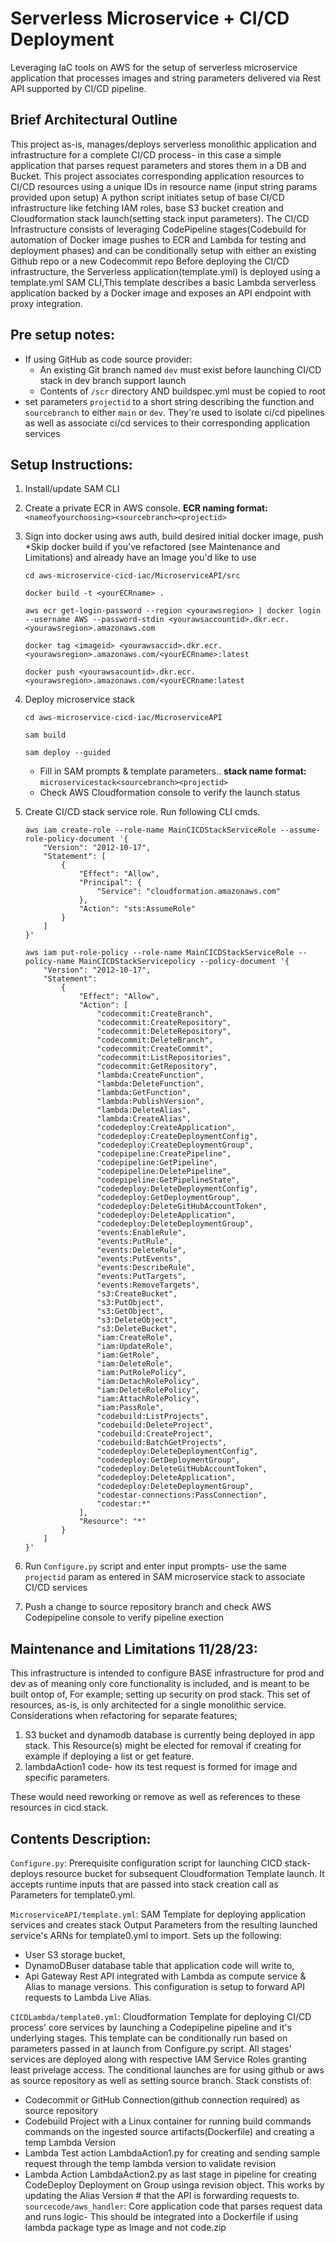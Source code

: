 # Serverless Microservice + CI/CD Deployment
Leveraging IaC tools on AWS for the setup of serverless microservice application that processes images 
and string parameters delivered via Rest API supported by CI/CD pipeline.


## Brief Architectural Outline
This project as-is, manages/deploys serverless monolithic application and infrastructure 
for a complete CI/CD process- in this case a simple application that parses request
parameters and stores them in a DB and Bucket. This project associates corresponding
application resources to CI/CD resources using a unique IDs in resource name (input string params provided upon setup)
A python script initiates setup of base CI/CD infrastructure like fetching
IAM roles, base S3 bucket creation and Cloudformation stack launch(setting stack input parameters). The CI/CD Infrastructure
consists of leveraging CodePipeline stages(Codebuild for automation of Docker image pushes to ECR and Lambda 
for testing and deployment phases) and can be conditionally setup with either an existing Github repo or a new Codecommit repo
Before deploying the CI/CD infrastructure, the Serverless application(template.yml) is deployed using a template.yml 
SAM CLI,This template describes a basic Lambda serverless application backed by a 
Docker image and exposes an API endpoint with proxy integration.

## Pre setup notes:
+ If using GitHub as code source provider:
    - An existing Git branch named `dev` must exist before launching CI/CD stack in dev branch support launch
    - Contents of `/scr` directory AND buildspec.yml must be copied to root 
+ set parameters `projectid` to a short string describing the function
and `sourcebranch` to either `main` or `dev`. They're used to
isolate ci/cd pipelines as well as associate ci/cd services to their corresponding application services
## Setup Instructions:
1. Install/update SAM CLI 

2. Create a private ECR in AWS console. __ECR naming format:__ `<nameofyourchoosing><sourcebranch><projectid>`

3. Sign into docker using aws auth, build desired initial docker image, push
   *Skip docker build if you've refactored (see Maintenance and Limitations) and already have an Image you'd like to use
    ```
    cd aws-microservice-cicd-iac/MicroserviceAPI/src
    ```
    ```
    docker build -t <yourECRname> .
    ```
    ```
    aws ecr get-login-password --region <yourawsregion> | docker login --username AWS --password-stdin <yourawsaccountid>.dkr.ecr.<yourawsregion>.amazonaws.com
    ``` 
    ```
    docker tag <imageid> <yourawsaccid>.dkr.ecr.<yourawsregion>.amazonaws.com/<yourECRname>:latest
    ```
    ```
    docker push <yourawsacountid>.dkr.ecr.<yourawsregion>.amazonaws.com/<yourECRname:latest
    ```
    
4. Deploy microservice stack
    ```
    cd aws-microservice-cicd-iac/MicroserviceAPI
    ```
    ```
    sam build
    ```
    ```
    sam deploy --guided
    ```
    * Fill in SAM prompts & template parameters.. __stack name format:__ `microservicestack<sourcebranch><projectid>`
    * Check AWS Cloudformation console to verify the launch status

5. Create CI/CD stack service role. Run following CLI cmds.

    ```
    aws iam create-role --role-name MainCICDStackServiceRole --assume-role-policy-document '{
        "Version": "2012-10-17",
        "Statement": [
            {
                "Effect": "Allow",
                "Principal": {
                    "Service": "cloudformation.amazonaws.com"
                },
                "Action": "sts:AssumeRole"
            }
        ]
    }'
    ```
    ```
    aws iam put-role-policy --role-name MainCICDStackServiceRole --policy-name MainCICDStackServicepolicy --policy-document '{
        "Version": "2012-10-17",
        "Statement":
            {
                "Effect": "Allow",
                "Action": [
                    "codecommit:CreateBranch",
                    "codecommit:CreateRepository",
                    "codecommit:DeleteRepository",
                    "codecommit:DeleteBranch",
                    "codecommit:CreateCommit",
                    "codecommit:ListRepositories",
                    "codecommit:GetRepository",
                    "lambda:CreateFunction",
                    "lambda:DeleteFunction",
                    "lambda:GetFunction",
                    "lambda:PublishVersion",
                    "lambda:DeleteAlias",
                    "lambda:CreateAlias",
                    "codedeploy:CreateApplication",
                    "codedeploy:CreateDeploymentConfig",
                    "codedeploy:CreateDeploymentGroup",
                    "codepipeline:CreatePipeline",
                    "codepipeline:GetPipeline",
                    "codepipeline:DeletePipeline",
                    "codepipeline:GetPipelineState",
                    "codedeploy:DeleteDeploymentConfig",
                    "codedeploy:GetDeploymentGroup",
                    "codedeploy:DeleteGitHubAccountToken",
                    "codedeploy:DeleteApplication",
                    "codedeploy:DeleteDeploymentGroup",
                    "events:EnableRule",
                    "events:PutRule",
                    "events:DeleteRule",
                    "events:PutEvents",
                    "events:DescribeRule",
                    "events:PutTargets",
                    "events:RemoveTargets",
                    "s3:CreateBucket",
                    "s3:PutObject",
                    "s3:GetObject",
                    "s3:DeleteObject",
                    "s3:DeleteBucket",
                    "iam:CreateRole",
                    "iam:UpdateRole",
                    "iam:GetRole",
                    "iam:DeleteRole",
                    "iam:PutRolePolicy",
                    "iam:DetachRolePolicy",
                    "iam:DeleteRolePolicy",
                    "iam:AttachRolePolicy",
                    "iam:PassRole",
                    "codebuild:ListProjects",
                    "codebuild:DeleteProject",
                    "codebuild:CreateProject",
                    "codebuild:BatchGetProjects",
                    "codedeploy:DeleteDeploymentConfig",
                    "codedeploy:GetDeploymentGroup",
                    "codedeploy:DeleteGitHubAccountToken",
                    "codedeploy:DeleteApplication",
                    "codedeploy:DeleteDeploymentGroup",
                    "codestar-connections:PassConnection",
                    "codestar:*"
                ],
                "Resource": "*"
            }
        ]
    }'
    ```

6. Run `Configure.py` script and enter input prompts- use the same `projectid` param as entered in SAM microservice stack to associate
CI/CD services 

7. Push a change to source repository branch and check AWS Codepipeline console to verify pipeline exection

## Maintenance and Limitations 11/28/23:
This infrastructure is intended to configure BASE infrastructure for prod and dev as of meaning only core functionality
is included, and is meant to be built ontop of, For example; setting up security on prod stack. This set of resources, as-is, is
only architected for a single monolithic service. Considerations when refactoring for separate features; 
1. S3 bucket and dynamodb database is currently being deployed in app stack. 
    This Resource(s) might be elected for removal if creating for example if deploying a list or get feature. 
2. lambdaAction1 code- how its test request is formed for image and specific parameters. 

These would need reworking or remove as well as references to these resources in cicd stack.

## Contents Description: 
`Configure.py`: Prerequisite configuration script for launching CICD stack- 
deploys resource bucket for subsequent Cloudformation Template launch. It accepts runtime inputs that are passed into 
stack creation call as Parameters for template0.yml.

`MicroserviceAPI/template.yml`: SAM Template for deploying application services and 
creates stack Output Parameters from the resulting launched service's ARNs for template0.yml to import.
Sets up the following:  
* User S3 storage bucket, 
* DynamoDBuser database table that application code will write to,
* Api Gateway Rest API integrated with Lambda as compute service & Alias to manage versions.
    This configuration is setup to forward API requests to Lambda Live Alias.

`CICDLambda/template0.yml`:  Cloudformation Template for deploying CI/CD process' core services by launching a Codepipeline pipeline 
and it's underlying stages. This template can be conditionally run based on parameters passed in at launch 
from Configure.py script. All stages' services are deployed along with respective IAM Service Roles granting least 
privelage access. The conditional launches are for using github or aws as source repository as well as setting source branch.
Stack constists of: 
* Codecommit or GitHub Connection(github connection required) as source repository 
* Codebuild Project with a Linux container for running build commands
    commands on the ingested source artifacts(Dockerfile) and creating a temp Lambda Version
* Lambda Test action LambdaAction1.py for creating and sending sample request through the temp lambda version to validate revision
* Lambda Action LambdaAction2.py as last stage in pipeline for creating CodeDeploy Deployment on Group usinga  revision object. 
    This works by updating the Alias Version # that the API is forwarding requests to.
`sourcecode/aws_handler`: Core application code that parses request data and runs logic- This should be integrated
into a Dockerfile if using lambda package type as Image and not code.zip 






